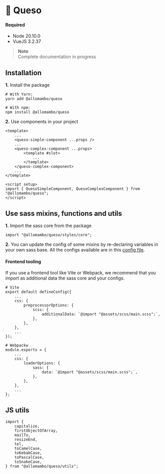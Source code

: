 # 🧀 Queso

#### Required

-   Node 20.10.0
-   VueJS 3.2.37

> **Note**  
> Complete documentation in progress

## Installation

**1.** Install the package

```
# With Yarn:
yarn add @allomambo/queso

# With npm:
npm install @allomambo/queso
```

**2.** Use components in your project

```
<template>
    ...
    <queso-simple-component ...props />
    ...
    <queso-complex-component ...props>
        <template #slot>
            ...
        </template>
    </queso-complex-component>
    ...
</template>

<script setup>
import { QuesoSimpleComponent, QuesoComplexComponent } from "@allomambo/queso";
</script>
```

## Use sass mixins, functions and utils

**1.** Import the sass core from the package

```
import "@allomambo/queso/styles/core";
```

**2.** You can update the config of some mixins by re-declaring variables in your own sass base. All the configs available are in this [config file](.config/queso-config.scss).

#### Frontend tooling

If you use a frontend tool like Vite or Webpack, we recommend that you import as additional data the sass core and your configs.

```
# Vite
export default defineConfig({
    ...
    css: {
        preprocessorOptions: {
            scss: {
                additionalData: `@import "@assets/scss/main.scss";`,
            },
        },
    },
    ...
});
```

```
# Webpackw
module.exports = {
    ...
    css: {
        loaderOptions: {
            sass: {
                data: `@import "@assets/scss/main.scss";`,
            },
        },
    },
    ...
};

```

## JS utils

```
import {
    capitalize,
    firstObjectOfArray,
    mailTo,
    resizeEnd,
    tel,
    toCamelCase,
    toKebabCase,
    toPascalCase,
    toSnakeCase,
} from "@allomambo/queso/utils";
```

